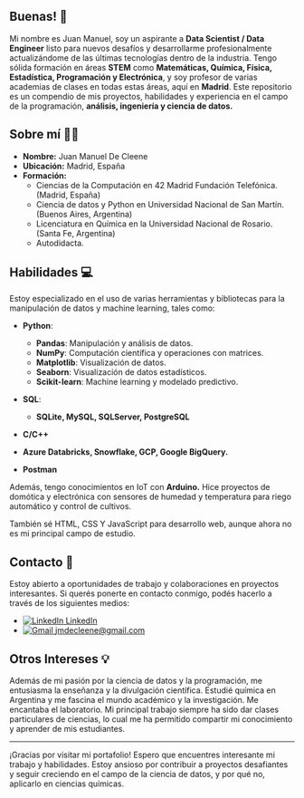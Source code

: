 ## Buenas! 👋

Mi nombre es Juan Manuel, soy un aspirante a **Data Scientist / Data Engineer** listo para nuevos desafíos y desarrollarme profesionalmente actualizándome de las últimas tecnologías dentro de la industria.
Tengo sólida formación en áreas **STEM** como **Matemáticas, Química, Física, Estadística, Programación y Electrónica**, y soy profesor de varias academias de clases en todas estas áreas, aquí en **Madrid**.
Este repositorio es un compendio de mis proyectos, habilidades y experiencia en el campo de la programación, **análisis, ingeniería y ciencia de datos.**

## Sobre mí 🧑‍🏫

- **Nombre:** Juan Manuel De Cleene
- **Ubicación:** Madrid, España
- **Formación:**
  - Ciencias de la Computación en 42 Madrid Fundación Telefónica. (Madrid, España)
  - Ciencia de datos y Python en Universidad Nacional de San Martín. (Buenos Aires, Argentina)
  - Licenciatura en Química en la Universidad Nacional de Rosario. (Santa Fe, Argentina)
  - Autodidacta.

## Habilidades 💻

Estoy especializado en el uso de varias herramientas y bibliotecas para la manipulación de datos y machine learning, tales como:

- **Python**:
  - **Pandas**: Manipulación y análisis de datos.
  - **NumPy**: Computación científica y operaciones con matrices.
  - **Matplotlib**: Visualización de datos.
  - **Seaborn**: Visualización de datos estadísticos.
  - **Scikit-learn**: Machine learning y modelado predictivo.
 
- **SQL**:
  - **SQLite, MySQL, SQLServer, PostgreSQL**
- **C/C++**
- **Azure Databricks, Snowflake, GCP, Google BigQuery.**
- **Postman**

Además, tengo conocimientos en IoT con **Arduino.**
Hice proyectos de domótica y electrónica con sensores de humedad y temperatura para riego automático y control de cultivos.

También sé HTML, CSS Y JavaScript para desarrollo web, aunque ahora no es mi principal campo de estudio.

## Contacto 📧

Estoy abierto a oportunidades de trabajo y colaboraciones en proyectos interesantes. Si querés ponerte en contacto conmigo, podés hacerlo a través de los siguientes medios:

- [![LinkedIn](https://skillicons.dev/icons?i=linkedin) LinkedIn](https://www.linkedin.com/in/juan-manuel-de-cleene/)
- [![Gmail](https://skillicons.dev/icons?i=gmail) jmdecleene@gmail.com](mailto:jmdecleene@gmail.com)
## Otros Intereses 💡

Además de mi pasión por la ciencia de datos y la programación, me entusiasma la enseñanza y la divulgación científica.
Estudié química en Argentina y me fascina el mundo académico y la investigación. Me encantaba el laboratorio.
Mi principal trabajo siempre ha sido dar clases particulares de ciencias, lo cual me ha permitido compartir mi conocimiento y aprender de mis estudiantes.

---

¡Gracias por visitar mi portafolio!
Espero que encuentres interesante mi trabajo y habilidades. Estoy ansioso por contribuir a proyectos desafiantes y seguir creciendo en el campo de la ciencia de datos, y por qué no, aplicarlo en ciencias químicas.
